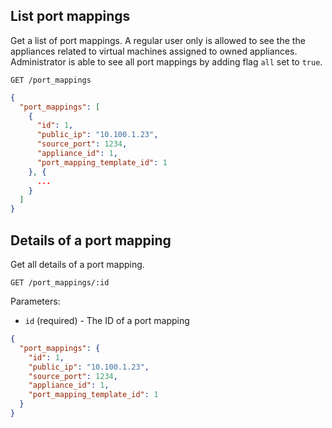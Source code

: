 ## List port mappings

Get a list of port mappings. A regular user only is allowed to see the the appliances related to virtual machines assigned to owned appliances. Administrator is able to see all port mappings by adding flag `all` set to `true`.

```
GET /port_mappings
```

```json
{
  "port_mappings": [
    {
      "id": 1,
      "public_ip": "10.100.1.23",
      "source_port": 1234,
      "appliance_id": 1,
      "port_mapping_template_id": 1
    }, {
      ...
    }
  ]
}
```

## Details of a port mapping

Get all details of a port mapping.

```
GET /port_mappings/:id
```
Parameters:

+ `id` (required) - The ID of a port mapping

```json
{
  "port_mappings": {
    "id": 1,
    "public_ip": "10.100.1.23",
    "source_port": 1234,
    "appliance_id": 1,
    "port_mapping_template_id": 1
  }
}
```